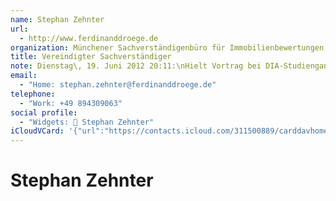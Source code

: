 ```yaml
---
name: Stephan Zehnter
url:
  - http://www.ferdinanddroege.de
organization: Münchener Sachverständigenbüro für Immobilienbewertungen  Dröge GebeleZehnter
title: Vereindigter Sachverständiger
note: Dienstag\, 19. Juni 2012 20:11:\nHielt Vortrag bei DIA-Studiengang zumAsset Manager\n------------------------------------------------------------------\nHielt Vortrag bei DIA-Studiengang zum Asset Manager
email:
  - "Home: stephan.zehnter@ferdinanddroege.de"
telephone:
  - "Work: +49 894309063"
social profile:
  - "Widgets: 🔄 Stephan Zehnter"
iCloudVCard: '{"url":"https://contacts.icloud.com/311500889/carddavhome/card/NTk4M2Y0YjUtZTg2YS00OTZiLWFhZTYtNzk4MGJkNzAxNjAx.vcf","etag":"\"kmfhd1tu\"","data":"BEGIN:VCARD\r\nVERSION:3.0\r\nFN:\r\nN:Zehnter;Stephan;;;\r\nUID:5983f4b5-e86a-496b-aae6-7980bd701601\r\nitem0.X-ABLABEL:Home Page\r\nPRODID:ez-vcard 0.9.13-fc\r\nREV:2025-04-03T22:13:13Z\r\nURL:http://www.ferdinanddroege.de\r\nORG:Münchener Sachverständigenbüro für Immobilienbewertungen  Dröge GebeleZ\r\n ehnter;\r\nTITLE:Vereindigter Sachverständiger\r\nNOTE:Dienstag\\, 19. Juni 2012 20:11:\\nHielt Vortrag bei DIA-Studiengang zum\r\n Asset Manager\\n------------------------------------------------------------\r\n ------\\nHielt Vortrag bei DIA-Studiengang zum Asset Manager\r\nEMAIL;TYPE=HOME:stephan.zehnter@ferdinanddroege.de\r\nTEL;TYPE=WORK:+49 894309063\r\nX-SOCIALPROFILE;CHARSET=UTF-8;TYPE=widgets:🔄 Stephan Zehnter\r\nEND:VCARD"}'
---
```

# Stephan Zehnter